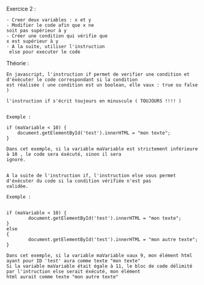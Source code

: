 Exercice 2 :

    - Creer deux variables : x et y
    - Modifier le code afin que x ne 
    soit pas supérieur à y
    - Créer une condition qui vérifie que 
    x est supérieur à y
    - A la suite, utiliser l'instruction
     else pour executer le code


Théorie :

    En javascript, l'instruction if permet de verifier une condition et d'éxécuter le code correspondant si la condition
    est réalisée ( une condition est un boolean, elle vaux : true ou false )

    l'instruction if s'écrit toujours en minuscule ( TOUJOURS !!!! )


    Exemple :

    if (maVariable < 10) {
        document.getElementById('test').innerHTML = "mon texte";
    }

    Dans cet exemple, si la variable maVariable est strictement inférieure à 10 , le code sera éxécuté, sinon il sera
    ignoré.


    A la suite de l'instruction if, l'instruction else vous permet d'éxécuter du code si la condition vérifiée n'est pas
    validée.

    Exemple :


    if (maVariable < 10) {
            document.getElementById('test').innerHTML = "mon texte";
    }
    else
    {
            document.getElementById('test').innerHTML = "mon autre texte";
    }

    Dans cet exemple, si la variable maVariable vaux 9, mon élément html ayant pour ID 'test' aura comme texte "mon texte"
    Si la variable maVariable était égale à 11, le bloc de code délimité par l'intruction else serait éxécuté, mon élément
    html aurait comme texte "mon autre texte"













